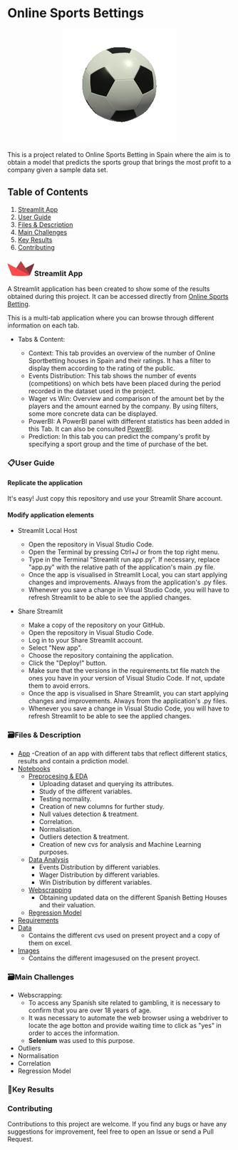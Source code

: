 # **Online Sports Bettings**

<p align="center">
  <img src="Images\soccer-9133_256.gif">
</p>

 This is a project related to Online Sports Betting in Spain where the aim is to obtain a model that predicts the sports group that brings the most profit to a company given a sample data set. 

## **Table of Contents**

 1. [Streamlit App](#Streamlit-App)
 2. [User Guide](User-Guide)
 3. [Files & Description](Files-&-Description)
 4. [Main Challenges](Main-Challenges)
 4. [Key Results](Key-Results)
 5. [Contributing](Contributing)


### ![alt text](Images/streamlit-1.png)**Streamlit App**

A Streamlit application has been created to show some of the results obtained during this project. It can be accessed directly from [Online Sports Betting](https://online-sports-bettings-kbrepywzhd5mjvfpihsmsb.streamlit.app/).    
  
This is a multi-tab application where you can browse through different information on each tab.     
  - Tabs & Content:     

    - Context: This tab provides an overview of the number of Online Sportbetting houses in Spain and their ratings. It has a filter to display them according to the rating of the public.       
    - Events Distribution: This tab shows the number of events (competitions) on which bets have been placed during the period recorded in the dataset used in the project.     
    - Wager vs Win: Overview and comparison of the amount bet by the players and the amount earned by the company. By using filters, some more concrete data can be displayed.      
    - PowerBI: A PowerBI panel with different statistics has been added in this Tab. It can also be consulted [PowerBI](https://app.fabric.microsoft.com/view?r=eyJrIjoiZTIyMjcxNjktZGExMS00MDljLWJmMjYtYzFiZDMzMmZhMDZiIiwidCI6IjhhZWJkZGI2LTM0MTgtNDNhMS1hMjU1LWI5NjQxODZlY2M2NCIsImMiOjl9&pageName=ReportSection).     
    - Prediction: In this tab you can predict the company's profit by specifying a sport group and the time of purchase of the bet.       

### **📋User Guide**

#### Replicate the application  

  It's easy! Just copy this repository and use your Streamlit Share account.  
 
#### Modify application elements 

- Streamlit Local Host  

  - Open the repository in Visual Studio Code.  
  - Open the Terminal by pressing Ctrl+J or from the top right menu.  
  - Type in the Terminal "Streamlit run app.py". If necessary, replace "app.py" with the relative path of the application's main .py file.  
  - Once the app is visualised in Streamlit Local, you can start applying changes and improvements. Always from the application's .py files.  
  - Whenever you save a change in Visual Studio Code, you will have to refresh Streamlit to be able to see the applied changes. 

- Share Streamlit 

  - Make a copy of the repository on your GitHub. 
  - Open the repository in Visual Studio Code.  
  - Log in to your Share Streamlit account. 
  - Select "New app". 
  - Choose the repository containing the application. 
  - Click the "Deploy!" button. 
  - Make sure that the versions in the requirements.txt file match the ones you have in your version of Visual Studio Code. If not, update them to avoid errors.  
  - Once the app is visualised in Share Streamlit, you can start applying changes and improvements. Always from the application's .py files.  
  - Whenever you save a change in Visual Studio Code, you will have to refresh Streamlit to be able to see the applied changes. 

### **🗃️Files & Description**

- [App](app.py)
  -Creation of an app with different tabs that reflect different statics, results and contain a prdiction model.
- [Notebooks](Notebooks)
  - [Preprocesing & EDA](Notebooks\Data_Pre-Processing_&_EDA.ipynb)
    - Uploading dataset and querying its attributes.
    - Study of the different variables.
    - Testing normality.
    - Creation of new columns for further study.
    - Null values detection & treatment.
    - Correlation.
    - Normalisation.
    - Outliers detection & treatment.
    - Creation of new cvs for analysis and Machine Learning purposes.
  - [Data Analysis](Notebooks\Data_Analysis_Graphs.ipynb)
    - Events Distribution by different variables.
    - Wager Distribution by different variables.
    - Win Distribution by different variables.
  - [Webscrapping](Notebooks\Webscrapping_Betting_Houses.ipynb)
    - Obtaining updated data on the different Spanish Betting Houses and their valuation. 
  - [Regression Model](Notebooks\Regression_model_Winnings.ipynb)
- [Requirements](requirements.txt)
- [Data](Data)
  - Contains the different cvs used on present proyect and a copy of them on excel. 
- [Images](Images)
  - Contains the different imagesused on the present proyect. 

### **🗃️Main Challenges**

  - Webscrapping: 
    - To access any Spanish site related to gambling, it is necessary to confirm that you are over 18 years of age.
    - It was necessary to automate the web browser using a webdriver to locate the age botton and provide waiting time to click as "yes" in order to acces the information. 
    - **Selenium** was used to this purpose. 
  - Outliers
  - Normalisation  
  - Correlation
  - Regression Model

### **🎯Key Results**

### **Contributing**

  Contributions to this project are welcome. If you find any bugs or have any suggestions for improvement, feel free to open an Issue or send a Pull Request.


